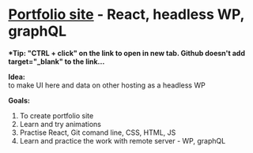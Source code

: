 # <a href="https://forseti93.github.io/">Portfolio site</a> - React, headless WP, graphQL
<b>*Tip: "CTRL + click" on the link to open in new tab. Github doesn't add target="_blank" to the link...</b>

<b>Idea:</b> <br/>
  to make UI here and data on other hosting as a headless WP

<b> Goals:</b> 
  1. To create portfolio site
  2. Learn and try animations
  3. Practise React, Git comand line, CSS, HTML, JS
  4. Learn and practice the work with remote server - WP, graphQL
